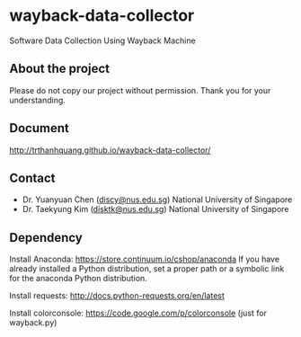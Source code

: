 wayback-data-collector
======================

Software Data Collection Using Wayback Machine

About the project
---------------------------

Please do not copy our project without permission. Thank you for your understanding. 

Document
---------------------------
http://trthanhquang.github.io/wayback-data-collector/

Contact
---------------------------

* Dr. Yuanyuan Chen (discy@nus.edu.sg) National University of Singapore
* Dr. Taekyung Kim (disktk@nus.edu.sg) National University of Singapore

Dependency
--------------------------
Install Anaconda: https://store.continuum.io/cshop/anaconda If you have already installed a Python distribution, set a proper path or a symbolic link for the anaconda Python distribution.

Install requests: http://docs.python-requests.org/en/latest

Install colorconsole: https://code.google.com/p/colorconsole (just for wayback.py)

